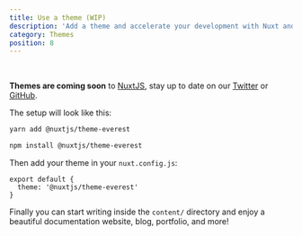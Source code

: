 ```yaml
---
title: Use a theme (WIP)
description: 'Add a theme and accelerate your development with Nuxt and @nuxt/content.'
category: Themes
position: 8
---
```


<br>
<base-alert type="info">

  **Themes are coming soon** to [NuxtJS](https://nuxtjs.org), stay up to date on our [Twitter](https://twitter.com/nuxt_js) or [GitHub](https://github.com/nuxt/nuxt.js).

</base-alert>

The setup will look like this:

<code-group>
  <code-block label="Yarn" active>

  ```bash
  yarn add @nuxtjs/theme-everest
  ```

  </code-block>
  <code-block label="NPM">

  ```bash
  npm install @nuxtjs/theme-everest
  ```

  </code-block>
</code-group>

Then add your theme in your `nuxt.config.js`:

```js[nuxt.config.js]
export default {
  theme: '@nuxtjs/theme-everest'
}
```

Finally you can start writing inside the `content/` directory and enjoy a beautiful documentation website, blog, portfolio, and more!
